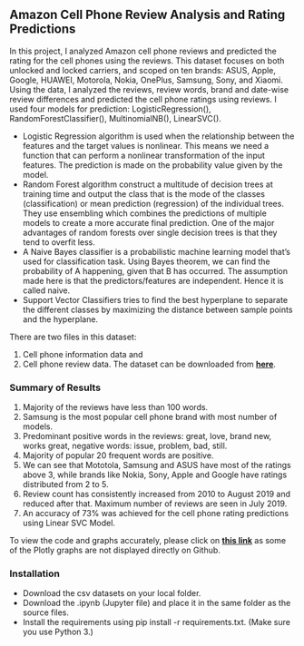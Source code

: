 ## Amazon Cell Phone Review Analysis and Rating Predictions

In this project, I analyzed Amazon cell phone reviews and predicted the rating for the cell phones using the reviews. This dataset focuses on both unlocked and locked carriers, and scoped on ten brands: ASUS, Apple, Google, HUAWEI, Motorola, Nokia, OnePlus, Samsung, Sony, and Xiaomi. Using the data, I analyzed the reviews, review words, brand and date-wise review differences and predicted the cell phone ratings using reviews. 
I used four models for prediction: LogisticRegression(), RandomForestClassifier(), MultinomialNB(), LinearSVC(). 
- Logistic Regression algorithm is used when the relationship between the features and the target values is nonlinear. This means we need a function that can perform a nonlinear transformation of the input features. The prediction is made on the probability value given by the model. 
- Random Forest algorithm construct a multitude of decision trees at training time and output the class that is the mode of the classes (classification) or mean prediction (regression) of the individual trees. They use ensembling which combines the predictions of multiple models to create a more accurate final prediction. One of the major advantages of random forests over single decision trees is that they tend to overfit less. 
- A Naive Bayes classifier is a probabilistic machine learning model that’s used for classification task. Using Bayes theorem, we can find the probability of A happening, given that B has occurred. The assumption made here is that the predictors/features are independent. Hence it is called naive.
- Support Vector Classifiers tries to find the best hyperplane to separate the different classes by maximizing the distance between sample points and the hyperplane.

There are two files in this dataset: 
1. Cell phone information data and 
2. Cell phone review data. 
The dataset can be downloaded from __[here](https://www.kaggle.com/grikomsn/amazon-cell-phones-reviews)__.

### Summary of Results
1. Majority of the reviews have less than 100 words.
2. Samsung is the most popular cell phone brand with most number of models.
3. Predominant positive words in the reviews: great, love, brand new, works great, negative words: issue, problem, bad, still.
4. Majority of popular 20 frequent words are positive.
5. We can see that Mototola, Samsung and ASUS have most of the ratings above 3, while brands like Nokia, Sony, Apple and Google have ratings distributed from 2 to 5.
6. Review count has consistently increased from 2010 to August 2019 and reduced after that. Maximum number of reviews are seen in July 2019.
7. An accuracy of 73% was achieved for the cell phone rating predictions using Linear SVC Model.

To view the code and graphs accurately, please click on __[this link](https://nbviewer.jupyter.org/github/phtelang/Data-Passion/blob/master/Amazon%20Cell%20Phone%20Review%20Analysis%20and%20Rating%20Predictions.ipynb)__ as some of the Plotly graphs are not displayed directly on Github.

### Installation
- Download the csv datasets on your local folder.
- Download the .ipynb (Jupyter file) and place it in the same folder as the source files.
- Install the requirements using pip install -r requirements.txt. (Make sure you use Python 3.)
